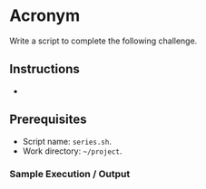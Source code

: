 # Acronym

Write a script to complete the following challenge.

## Instructions

- 

## Prerequisites

- Script name: `series.sh`.
- Work directory: `~/project`.

### Sample Execution / Output
